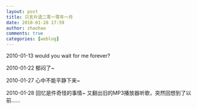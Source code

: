 ```yaml
---
layout: post
title: 只言片语二零一零年一月
date: 2010-01-28 17:59
author: zhaohao
comments: true
categories: [weblog]
---
```

2010-01-13 would you wait for me forever?

2010-01-22 郁闷了~

2010-01-27 心中不能平静下来~

2010-01-28 回忆是件奇怪的事情~ 又翻出旧的MP3播放器听歌，突然回想到了以前……
